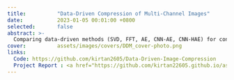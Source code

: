 ```yaml
---
title:          "Data-Driven Compression of Multi-Channel Images"
date:           2023-01-05 00:01:00 +0800
selected:       false
abstract: >-
  Comparing data-driven methods (SVD, FFT, AE, CNN-AE, CNN-HAE) for constructing low-order representations of multi-channel images, optimizing compression efficiency and reconstruction quality, while evaluating compression compactness, accuracy, and orthogonality.
cover:          assets/images/covers/DDM_cover-photo.png 
links:
  Code: https://github.com/kirtan2605/Data-Driven-Image-Compression
  Project Report : <a href="https://github.com/kirtan22605.github.io/assets/reports/DDM_project-report.pdf" target="_blank">PDF.</a>
---
```

